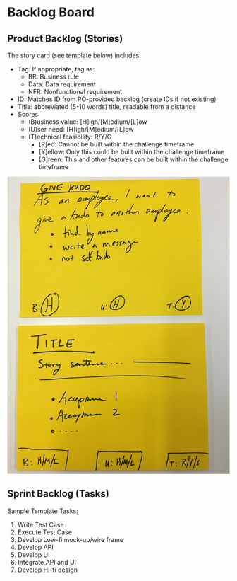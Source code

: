 # Backlog Board

## Product Backlog (Stories)

The story card (see template below) includes:
* Tag: If appropriate, tag as:
  - BR: Business rule
  - Data: Data requirement
  - NFR: Nonfunctional requirement 
* ID: Matches ID from PO-provided backlog (create IDs if not existing)
* Title: abbreviated (5-10 words) title, readable from a distance
* Scores
  - (B)usiness value: [H]igh/[M]edium/[L]ow 
  - (U)ser need: [H]igh/[M]edium/[L]ow 
  - (T)echnical feasibility: R/Y/G
    * [R]ed: Cannot be built within the challenge timeframe
    * [Y]ellow: Only this could be built within the challenge timeframe
    * [G]reen: This and other features can be built within the challenge timeframe

![example card](example_backlog_card.jpg)

## Sprint Backlog (Tasks)

Sample Template Tasks:  
1. Write Test Case  
2. Execute Test Case  
3. Develop Low-fi mock-up/wire frame  
4. Develop API  
5. Develop UI  
6. Integrate API and UI  
7. Develop Hi-fi design  
